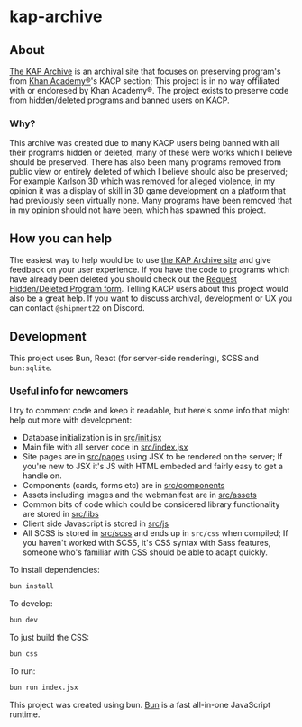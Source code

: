 # kap-archive

## About

[The KAP Archive](https://kap-archive.bhavjit.com/) is an archival site that focuses on preserving program's from [Khan Academy®](https://khanacademy.org/)'s KACP section;
This project is in no way offiliated with or endoresed by Khan Academy®.
The project exists to preserve code from hidden/deleted programs and banned users on KACP.

### Why?

This archive was created due to many KACP users being banned with all their programs hidden or deleted, many of these were works which I believe should be preserved. 
There has also been many programs removed from public view or entirely deleted of which I believe should also be preserved; For example Karlson 3D which was removed for alleged violence, in my opinion it was a display of skill in 3D game development on a platform that had previously seen virtually none.
Many programs have been removed that in my opinion should not have been, which has spawned this project.

## How you can help

The easiest way to help would be to use [the KAP Archive site](https://kap-archive.bhavjit.com/) and give feedback on your user experience. If you have the code to programs which have already been deleted you should check out the [Request Hidden/Deleted Program form](https://kap-archive.bhavjit.com/request_by_code). Telling KACP users about this project would also be a great help. If you want to discuss archival, development or UX you can contact `@shipment22` on Discord.


## Development

This project uses Bun, React (for server-side rendering), SCSS and `bun:sqlite`.


### Useful info for newcomers

I try to comment code and keep it readable, but here's some info that might help out more with development:

- Database initialization is in [src/init.jsx](https://github.com/Shipment22/KAP-Archive/blob/main/src/init.jsx)
- Main file with all server code in [src/index.jsx](https://github.com/Shipment22/KAP-Archive/blob/main/src/index.jsx)
- Site pages are in [src/pages](https://github.com/Shipment22/KAP-Archive/tree/main/src/pages) using JSX to be rendered on the server; If you're new to JSX it's JS with HTML embeded and fairly easy to get a handle on.
- Components (cards, forms etc) are in [src/components](https://github.com/Shipment22/KAP-Archive/tree/main/src/components)
- Assets including images and the webmanifest are in [src/assets](https://github.com/Shipment22/KAP-Archive/tree/main/src/assets)
- Common bits of code which could be considered library functionality are stored in [src/libs](https://github.com/Shipment22/KAP-Archive/tree/main/src/libs)
- Client side Javascript is stored in [src/js](https://github.com/Shipment22/KAP-Archive/tree/main/src/js)
- All SCSS is stored in [src/scss](https://github.com/Shipment22/KAP-Archive/tree/main/src/scss) and ends up in `src/css` when compiled; If you haven't worked with SCSS, it's CSS syntax with Sass features, someone who's familiar with CSS should be able to adapt quickly.

  
To install dependencies:

```bash
bun install
```

To develop:

```bash
bun dev
```

To just build the CSS:

```bash
bun css
```

To run:

```bash
bun run index.jsx
```

This project was created using bun. [Bun](https://bun.sh) is a fast all-in-one JavaScript runtime.
